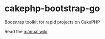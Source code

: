 # cakephp-bootstrap-go
Bootstrap toolkit for rapid projects on CakePHP

Read the [manual wiki](https://github.com/xv1t/cakephp-bootstrap-go/wiki)
